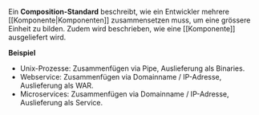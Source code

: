 Ein **Composition-Standard** beschreibt, wie ein Entwickler mehrere [[Komponente|Komponenten]] zusammensetzen muss, um eine grössere Einheit zu bilden.
Zudem wird beschrieben, wie eine [[Komponente]] ausgeliefert wird.

**Beispiel**
- Unix-Prozesse: Zusammenfügen via Pipe, Auslieferung als Binaries.
- Webservice: Zusammenfügen via Domainname / IP-Adresse, Auslieferung als WAR.
- Microservices: Zusammenfügen via Domainname / IP-Adresse, Auslieferung als Service. 